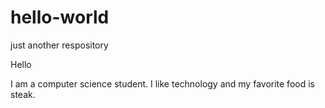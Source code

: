 # hello-world
just another respository

Hello

I am a computer science student. I like technology and my favorite food is steak.
